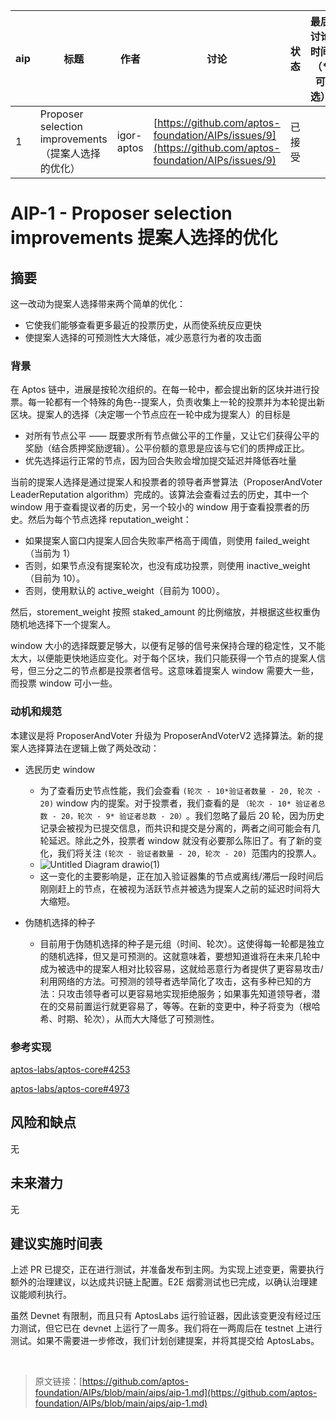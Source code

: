 |aip|标题|作者|讨论|状态|最后讨论时间（*可选）|类型|创建时间|
| -----| -----------------------------------------------------| ------------| ------| --------| -----------------------| --------------| ------------|
|1|Proposer selection improvements（提案人选择的优化）|igor-aptos|[https://github.com/aptos-foundation/AIPs/issues/9](https://github.com/aptos-foundation/AIPs/issues/9)|已接受||标准（核心）|2022/07/12|

# AIP-1 - Proposer selection improvements 提案人选择的优化

## 摘要

这一改动为提案人选择带来两个简单的优化：

* 它使我们能够查看更多最近的投票历史，从而使系统反应更快
* 使提案人选择的可预测性大大降低，减少恶意行为者的攻击面

### 背景

在 Aptos 链中，进展是按轮次组织的。在每一轮中，都会提出新的区块并进行投票。每一轮都有一个特殊的角色--提案人，负责收集上一轮的投票并为本轮提出新区块。提案人的选择（决定哪一个节点应在一轮中成为提案人）的目标是

* 对所有节点公平 —— 既要求所有节点做公平的工作量，又让它们获得公平的奖励（结合质押奖励逻辑）。公平份额的意思是应该与它们的质押成正比。
* 优先选择运行正常的节点，因为回合失败会增加提交延迟并降低吞吐量

当前的提案人选择是通过提案人和投票者的领导者声誉算法（ProposerAndVoter LeaderReputation algorithm）完成的。该算法会查看过去的历史，其中一个 window 用于查看提议者的历史，另一个较小的 window 用于查看投票者的历史。然后为每个节点选择 reputation_weight：

* 如果提案人窗口内提案人回合失败率严格高于阈值，则使用 failed_weight（当前为 1）
* 否则，如果节点没有提案轮次，也没有成功投票，则使用 inactive_weight（目前为 10）。
* 否则，使用默认的 active_weight（目前为 1000）。

然后，storement_weight 按照 staked_amount 的比例缩放，并根据这些权重伪随机地选择下一个提案人。

window 大小的选择既要足够大，以便有足够的信号来保持合理的稳定性，又不能太大，以便能更快地适应变化。对于每个区块，我们只能获得一个节点的提案人信号，但三分之二的节点都是投票者信号。这意味着提案人 window 需要大一些，而投票 window 可小一些。

### 动机和规范

本建议是将 ProposerAndVoter 升级为 ProposerAndVoterV2 选择算法。新的提案人选择算法在逻辑上做了两处改动：

* 选民历史 window

  * 为了查看历史节点性能，我们会查看 `(轮次 - 10*验证者数量 - 20, 轮次 - 20)`​ window 内的提案。对于投票者，我们查看的是 `（轮次 - 10* 验证者总数 - 20，轮次 - 9* 验证者总数 - 20）`​ 。我们忽略了最后 20 轮，因为历史记录会被视为已提交信息，而共识和提交是分离的，两者之间可能会有几轮延迟。除此之外，投票者 window 就没有必要那么陈旧了。有了新的变化，我们将关注 `(轮次 - 验证者数量 - 20, 轮次 - 20) `​范围内的投票人。
  * ![Untitled Diagram drawio(1)](https://user-images.githubusercontent.com/110557261/205395422-1d8dd26c-0367-4299-ac88-4c3eac39f6c3.png)​
  * 这一变化的主要影响是，正在加入验证器集的节点或离线/滞后一段时间后刚刚赶上的节点，在被视为活跃节点并被选为提案人之前的延迟时间将大大缩短。
* 伪随机选择的种子

  * 目前用于伪随机选择的种子是元组（时间、轮次）。这使得每一轮都是独立的随机选择，但又是可预测的。这就意味着，要想知道谁将在未来几轮中成为被选中的提案人相对比较容易，这就给恶意行为者提供了更容易攻击/利用网络的方法。可预测的领导者选举简化了攻击，这有多种已知的方法：只攻击领导者可以更容易地实现拒绝服务；如果事先知道领导者，潜在的交易前置运行就更容易了，等等。在新的变更中，种子将变为（根哈希、时期、轮次），从而大大降低了可预测性。

### 参考实现

[aptos-labs/aptos-core#4253](https://github.com/aptos-labs/aptos-core/pull/4253)

[aptos-labs/aptos-core#4973](https://github.com/aptos-labs/aptos-core/pull/4973)

## 风险和缺点

无

## 未来潜力

无

## 建议实施时间表

上述 PR 已提交，正在进行测试，并准备发布到主网。为实现上述变更，需要执行额外的治理建议，以达成共识链上配置。E2E 烟雾测试也已完成，以确认治理建议能顺利执行。

虽然 Devnet 有限制，而且只有 AptosLabs 运行验证器，因此该变更没有经过压力测试，但它已在 devnet 上运行了一周多。我们将在一两周后在 testnet 上进行测试。如果不需要进一步修改，我们计划创建提案，并将其提交给 AptosLabs。

‍

> 原文链接：[https://github.com/aptos-foundation/AIPs/blob/main/aips/aip-1.md](https://github.com/aptos-foundation/AIPs/blob/main/aips/aip-1.md)

‍
